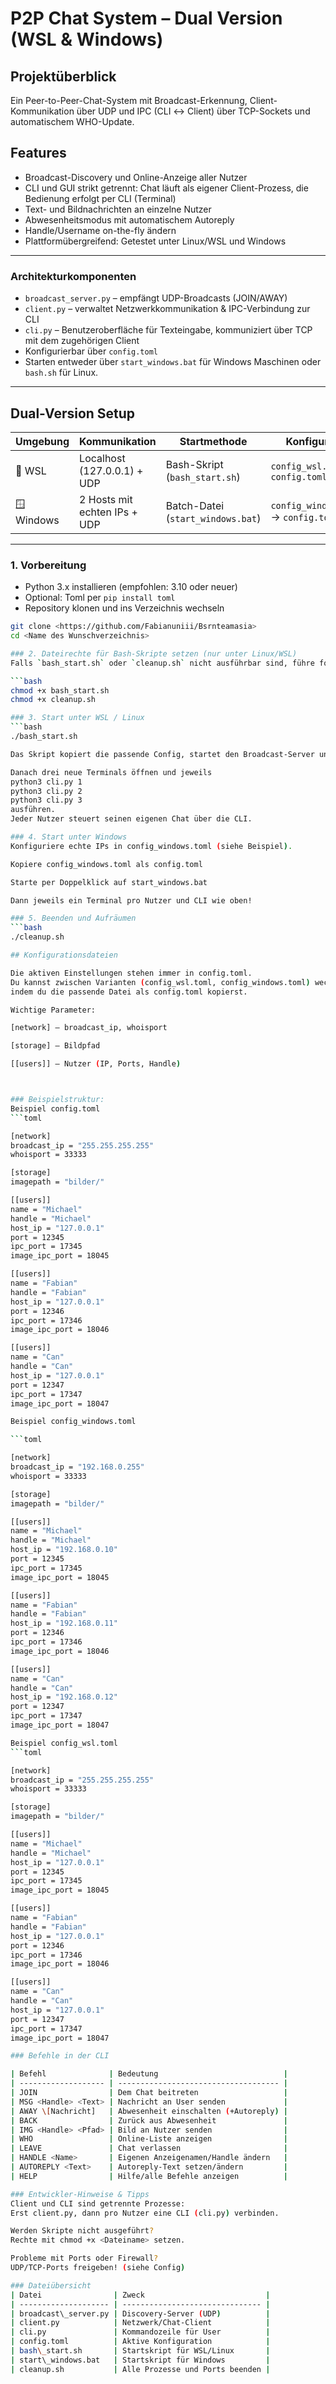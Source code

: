 # P2P Chat System – Dual Version (WSL & Windows)

## Projektüberblick

Ein Peer-to-Peer-Chat-System mit Broadcast-Erkennung, Client-Kommunikation über UDP und IPC (CLI ↔ Client) über TCP-Sockets und automatischem WHO-Update.

## Features

- Broadcast-Discovery und Online-Anzeige aller Nutzer
- CLI und GUI strikt getrennt: Chat läuft als eigener Client-Prozess, die Bedienung erfolgt per CLI (Terminal)
- Text- und Bildnachrichten an einzelne Nutzer
- Abwesenheitsmodus mit automatischem Autoreply
- Handle/Username on-the-fly ändern
- Plattformübergreifend: Getestet unter Linux/WSL und Windows

---

### Architekturkomponenten
- `broadcast_server.py` – empfängt UDP-Broadcasts (JOIN/AWAY)
- `client.py` – verwaltet Netzwerkkommunikation & IPC-Verbindung zur CLI
- `cli.py` – Benutzeroberfläche für Texteingabe, kommuniziert über TCP mit dem zugehörigen Client
- Konfigurierbar über `config.toml`
- Starten entweder über `start_windows.bat` für Windows Maschinen oder `bash.sh` für Linux.

---

##  Dual-Version Setup

| Umgebung | Kommunikation | Startmethode         | Konfiguration              |
|----------|---------------|----------------------|----------------------------|
| 🐧 WSL     | Localhost (127.0.0.1) + UDP | Bash-Skript (`bash_start.sh`) | `config_wsl.toml` → `config.toml` |
| 🪟 Windows | 2 Hosts mit echten IPs + UDP | Batch-Datei (`start_windows.bat`) | `config_windows.toml` → `config.toml` |

---

### 1. Vorbereitung

- Python 3.x installieren (empfohlen: 3.10 oder neuer)
- Optional: Toml per `pip install toml`
- Repository klonen und ins Verzeichnis wechseln

```bash
git clone <https://github.com/Fabianuniii/Bsrnteamasia>
cd <Name des Wunschverzeichnis>

### 2. Dateirechte für Bash-Skripte setzen (nur unter Linux/WSL)
Falls `bash_start.sh` oder `cleanup.sh` nicht ausführbar sind, führe folgendes aus:

```bash
chmod +x bash_start.sh
chmod +x cleanup.sh

### 3. Start unter WSL / Linux
```bash
./bash_start.sh

Das Skript kopiert die passende Config, startet den Broadcast-Server und die Client-Prozesse im Hintergrund.

Danach drei neue Terminals öffnen und jeweils
python3 cli.py 1
python3 cli.py 2
python3 cli.py 3
ausführen.
Jeder Nutzer steuert seinen eigenen Chat über die CLI.

### 4. Start unter Windows
Konfiguriere echte IPs in config_windows.toml (siehe Beispiel).

Kopiere config_windows.toml als config.toml

Starte per Doppelklick auf start_windows.bat

Dann jeweils ein Terminal pro Nutzer und CLI wie oben!

### 5. Beenden und Aufräumen
```bash
./cleanup.sh

## Konfigurationsdateien

Die aktiven Einstellungen stehen immer in config.toml.
Du kannst zwischen Varianten (config_wsl.toml, config_windows.toml) wechseln,
indem du die passende Datei als config.toml kopierst.

Wichtige Parameter:

[network] – broadcast_ip, whoisport

[storage] – Bildpfad

[[users]] – Nutzer (IP, Ports, Handle)



### Beispielstruktur:
Beispiel config.toml
```toml

[network]
broadcast_ip = "255.255.255.255"
whoisport = 33333

[storage]
imagepath = "bilder/"

[[users]]
name = "Michael"
handle = "Michael"
host_ip = "127.0.0.1"
port = 12345
ipc_port = 17345
image_ipc_port = 18045

[[users]]
name = "Fabian"
handle = "Fabian"
host_ip = "127.0.0.1"
port = 12346
ipc_port = 17346
image_ipc_port = 18046

[[users]]
name = "Can"
handle = "Can"
host_ip = "127.0.0.1"
port = 12347
ipc_port = 17347
image_ipc_port = 18047

Beispiel config_windows.toml

```toml

[network]
broadcast_ip = "192.168.0.255"
whoisport = 33333

[storage]
imagepath = "bilder/"

[[users]]
name = "Michael"
handle = "Michael"
host_ip = "192.168.0.10"
port = 12345
ipc_port = 17345
image_ipc_port = 18045

[[users]]
name = "Fabian"
handle = "Fabian"
host_ip = "192.168.0.11"
port = 12346
ipc_port = 17346
image_ipc_port = 18046

[[users]]
name = "Can"
handle = "Can"
host_ip = "192.168.0.12"
port = 12347
ipc_port = 17347
image_ipc_port = 18047

Beispiel config_wsl.toml
```toml

[network]
broadcast_ip = "255.255.255.255"
whoisport = 33333

[storage]
imagepath = "bilder/"

[[users]]
name = "Michael"
handle = "Michael"
host_ip = "127.0.0.1"
port = 12345
ipc_port = 17345
image_ipc_port = 18045

[[users]]
name = "Fabian"
handle = "Fabian"
host_ip = "127.0.0.1"
port = 12346
ipc_port = 17346
image_ipc_port = 18046

[[users]]
name = "Can"
handle = "Can"
host_ip = "127.0.0.1"
port = 12347
ipc_port = 17347
image_ipc_port = 18047

### Befehle in der CLI

| Befehl              | Bedeutung                            |
| ------------------- | ------------------------------------ |
| JOIN                | Dem Chat beitreten                   |
| MSG <Handle> <Text> | Nachricht an User senden             |
| AWAY \[Nachricht]   | Abwesenheit einschalten (+Autoreply) |
| BACK                | Zurück aus Abwesenheit               |
| IMG <Handle> <Pfad> | Bild an Nutzer senden                |
| WHO                 | Online-Liste anzeigen                |
| LEAVE               | Chat verlassen                       |
| HANDLE <Name>       | Eigenen Anzeigenamen/Handle ändern   |
| AUTOREPLY <Text>    | Autoreply-Text setzen/ändern         |
| HELP                | Hilfe/alle Befehle anzeigen          |

### Entwickler-Hinweise & Tipps
Client und CLI sind getrennte Prozesse:
Erst client.py, dann pro Nutzer eine CLI (cli.py) verbinden.

Werden Skripte nicht ausgeführt?
Rechte mit chmod +x <Dateiname> setzen.

Probleme mit Ports oder Firewall?
UDP/TCP-Ports freigeben! (siehe Config)

### Dateiübersicht
| Datei                | Zweck                           |
| -------------------- | ------------------------------- |
| broadcast\_server.py | Discovery-Server (UDP)          |
| client.py            | Netzwerk/Chat-Client            |
| cli.py               | Kommandozeile für User          |
| config.toml          | Aktive Konfiguration            |
| bash\_start.sh       | Startskript für WSL/Linux       |
| start\_windows.bat   | Startskript für Windows         |
| cleanup.sh           | Alle Prozesse und Ports beenden |
